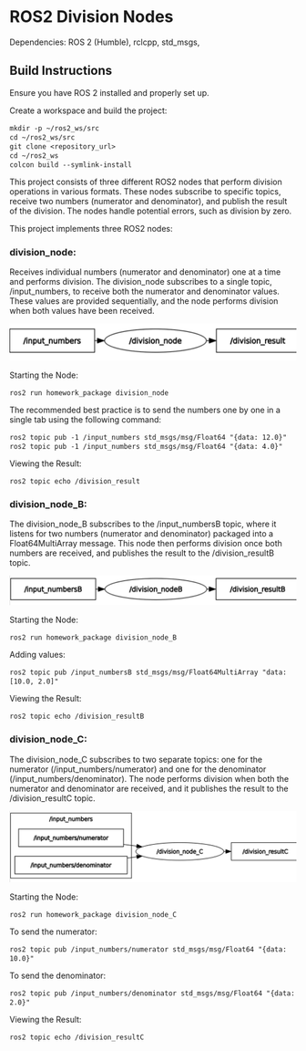 # ROS2 Division Nodes

Dependencies: ROS 2 (Humble), rclcpp, std_msgs,

## Build Instructions

Ensure you have ROS 2 installed and properly set up.

Create a workspace and build the project:

	mkdir -p ~/ros2_ws/src
	cd ~/ros2_ws/src
	git clone <repository_url>
	cd ~/ros2_ws
	colcon build --symlink-install

This project consists of three different ROS2 nodes that perform division operations in various formats. These nodes subscribe to specific topics, receive two numbers (numerator and denominator), and publish the result of the division. The nodes handle potential errors, such as division by zero.

This project implements three ROS2 nodes:

### division_node: 
Receives individual numbers (numerator and denominator) one at a time and performs division. The division_node subscribes to a single topic, /input_numbers, to receive both the numerator and denominator values. These values are provided sequentially, and the node performs division when both values have been received.

![1. Ábra](src/homework_package/assets/abra1.png)

Starting the Node:

    ros2 run homework_package division_node
The recommended best practice is to send the numbers one by one in a single tab using the following command:

    ros2 topic pub -1 /input_numbers std_msgs/msg/Float64 "{data: 12.0}"
    ros2 topic pub -1 /input_numbers std_msgs/msg/Float64 "{data: 4.0}"
Viewing the Result:

    ros2 topic echo /division_result

### division_node_B: 
The division_node_B subscribes to the /input_numbersB topic, where it listens for two numbers (numerator and denominator) 
packaged into a Float64MultiArray message. This node then performs division once both numbers are received, and publishes the result to the /division_resultB topic.

![2. Ábra](src/homework_package/assets/abra2.png)

Starting the Node:

    ros2 run homework_package division_node_B
Adding values:

    ros2 topic pub /input_numbersB std_msgs/msg/Float64MultiArray "data: [10.0, 2.0]"

    
Viewing the Result:

    ros2 topic echo /division_resultB

### division_node_C:
The division_node_C subscribes to two separate topics: one for the numerator (/input_numbers/numerator) and one for the denominator (/input_numbers/denominator). 
The node performs division when both the numerator and denominator are received, and it publishes the result to the /division_resultC topic.

![3. Ábra](src/homework_package/assets/abra3.png)

Starting the Node:

    ros2 run homework_package division_node_C

To send the numerator:

    ros2 topic pub /input_numbers/numerator std_msgs/msg/Float64 "{data: 10.0}"

To send the denominator:

    ros2 topic pub /input_numbers/denominator std_msgs/msg/Float64 "{data: 2.0}"

Viewing the Result:

    ros2 topic echo /division_resultC

